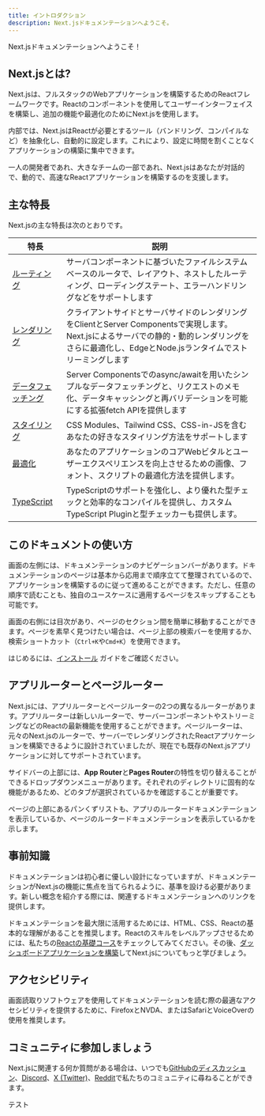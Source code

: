 ```yaml
---
title: イントロダクション
description: Next.jsドキュメンテーションへようこそ。
---
```


Next.jsドキュメンテーションへようこそ！

## Next.jsとは?

Next.jsは、フルスタックのWebアプリケーションを構築するためのReactフレームワークです。Reactのコンポーネントを使用してユーザーインターフェイスを構築し、追加の機能や最適化のためにNext.jsを使用します。

内部では、Next.jsはReactが必要とするツール（バンドリング、コンパイルなど）を抽象化し、自動的に設定します。これにより、設定に時間を割くことなくアプリケーションの構築に集中できます。

一人の開発者であれ、大きなチームの一部であれ、Next.jsはあなたが対話的で、動的で、高速なReactアプリケーションを構築するのを支援します。

## 主な特長

Next.jsの主な特長は次のとおりです。

| 特長                                                                  | 説明                                                                                                                                                                                      |
| ------------------------------------------------------------------------ | ------------------------------------------------------------------------------------------------------------------------------------------------------------------------------------------------ |
| [ルーティング](/docs/app-router/building-your-application/routing)                   | サーバコンポーネントに基づいたファイルシステムベースのルータで、レイアウト、ネストしたルーティング、ローディングステート、エラーハンドリングなどをサポートします                                                    |
| [レンダリング](/docs/app-router/building-your-application/rendering)               | クライアントサイドとサーバサイドのレンダリングをClientとServer Componentsで実現します。Next.jsによるサーバでの静的・動的レンダリングをさらに最適化し、EdgeとNode.jsランタイムでストリーミングします |
| [データフェッチング](/docs/app-router/building-your-application/data-fetching)       | Server Componentsでのasync/awaitを用いたシンプルなデータフェッチングと、リクエストのメモ化、データキャッシングと再バリデーションを可能にする拡張fetch APIを提供します                                              |
| [スタイリング](/docs/app-router/building-your-application/styling)                   | CSS Modules、Tailwind CSS、CSS-in-JSを含むあなたの好きなスタイリング方法をサポートします                                                                                                   |
| [最適化](/docs/app-router/building-your-application/optimizing)          | あなたのアプリケーションのコアWebビタルとユーザーエクスペリエンスを向上させるための画像、フォント、スクリプトの最適化方法を提供します。                                                                                        |
| [TypeScript](/docs/app-router/building-your-application/configuring/typescript) | TypeScriptのサポートを強化し、より優れた型チェックと効率的なコンパイルを提供し、カスタムTypeScript Pluginと型チェッカーも提供します。                                                 |

## このドキュメントの使い方

画面の左側には、ドキュメンテーションのナビゲーションバーがあります。ドキュメンテーションのページは基本から応用まで順序立てて整理されているので、アプリケーションを構築するのに従って進めることができます。ただし、任意の順序で読むことも、独自のユースケースに適用するページをスキップすることも可能です。

画面の右側には目次があり、ページのセクション間を簡単に移動することができます。ページを素早く見つけたい場合は、ページ上部の検索バーを使用するか、検索ショートカット（`Ctrl+K`や`Cmd+K`）を使用できます。

はじめるには、[インストール](/docs/getting-started/installation) ガイドをご確認ください。

## アプリルーターとページルーター

Next.jsには、アプリルーターとページルーターの2つの異なるルーターがあります。アプリルーターは新しいルーターで、サーバーコンポーネントやストリーミングなどのReactの最新機能を使用することができます。ページルーターは、元々のNext.jsのルーターで、サーバーでレンダリングされたReactアプリケーションを構築できるように設計されていましたが、現在でも既存のNext.jsアプリケーションに対してサポートされています。

サイドバーの上部には、**App Router**と**Pages Router**の特性を切り替えることができるドロップダウンメニューがあります。それぞれのディレクトリに固有的な機能があるため、どのタブが選択されているかを確認することが重要です。

ページの上部にあるパンくずリストも、アプリのルータードキュメンテーションを表示しているか、ページのルータードキュメンテーションを表示しているかを示します。

## 事前知識

ドキュメンテーションは初心者に優しい設計になっていますが、ドキュメンテーションがNext.jsの機能に焦点を当てられるように、基準を設ける必要があります。新しい概念を紹介する際には、関連するドキュメンテーションへのリンクを提供します。

ドキュメンテーションを最大限に活用するためには、HTML、CSS、Reactの基本的な理解があることを推奨します。Reactのスキルをレベルアップさせるためには、私たちの[Reactの基礎コース](/learn/react-foundations)をチェックしてみてください。その後、[ダッシュボードアプリケーションを構築](/learn/dashboard-app)してNext.jsについてもっと学びましょう。

## アクセシビリティ

画面読取りソフトウェアを使用してドキュメンテーションを読む際の最適なアクセシビリティを提供するために、FirefoxとNVDA、またはSafariとVoiceOverの使用を推奨します。

## コミュニティに参加しましょう

Next.jsに関連する何か質問がある場合は、いつでも[GitHubのディスカッション](https://github.com/vercel/next.js/discussions)、[Discord](https://discord.com/invite/bUG2bvbtHy)、[X (Twitter)](https://x.com/nextjs)、[Reddit](https://www.reddit.com/r/nextjs)で私たちのコミュニティに尋ねることができます。

テスト